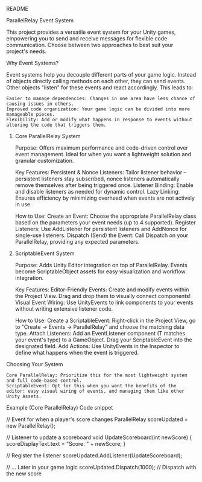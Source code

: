 ﻿README

ParallelRelay Event System

This project provides a versatile event system for your Unity games, empowering you to send and receive messages for flexible code communication.  Choose between two approaches to best suit your project's needs.

Why Event Systems?

Event systems help you decouple different parts of your game logic. Instead of objects directly calling methods on each other, they can send events. Other objects "listen" for these events and react accordingly. This leads to:

    Easier to manage dependencies: Changes in one area have less chance of causing issues in others.
    Improved code organization: Your game logic can be divided into more manageable pieces.
    Flexibility: Add or modify what happens in response to events without altering the code that triggers them.

1. Core ParallelRelay System

   Purpose: Offers maximum performance and code-driven control over event management. Ideal for when you want a lightweight solution and granular customization.

   Key Features:
   Persistent & Nonce Listeners: Tailor listener behavior – persistent listeners stay subscribed, nonce listeners automatically remove themselves after being triggered once.
   Listener Binding: Enable and disable listeners as needed for dynamic control.
   Lazy Linking: Ensures efficiency by minimizing overhead when events are not actively in use.

   How to Use:
   Create an Event: Choose the appropriate ParallelRelay class based on the parameters your event needs (up to 4 supported).
   Register Listeners: Use AddListener for persistent listeners and AddNonce for single-use listeners.
   Dispatch (Send) the Event: Call Dispatch on your ParallelRelay, providing any expected parameters.

2. ScriptableEvent System

   Purpose:  Adds Unity Editor integration on top of ParallelRelay. Events become ScriptableObject assets for easy visualization and workflow integration.

   Key Features:
   Editor-Friendly Events: Create and modify events within the Project View. Drag and drop them to visually connect components!
   Visual Event Wiring: Use UnityEvents to link components to your events without writing extensive listener code.

   How to Use:
   Create a ScriptableEvent: Right-click in the Project View, go to "Create -> Events -> ParallelRelay" and choose the matching data type.
   Attach Listeners: Add an EventListener<T> component (T matches your event's type) to a GameObject. Drag your ScriptableEvent into the designated field.
   Add Actions: Use UnityEvents in the Inspector to define what happens when the event is triggered.

Choosing Your System

    Core ParallelRelay: Prioritize this for the most lightweight system and full code-based control.
    ScriptableEvent: Opt for this when you want the benefits of the editor: easy visual wiring of events, and managing them like other Unity Assets.

Example (Core ParallelRelay)
Code snippet

// Event for when a player's score changes
ParallelRelay<int> scoreUpdated = new ParallelRelay<int>();

// Listener to update a scoreboard
void UpdateScoreboard(int newScore) {
scoreDisplayText.text = "Score: " + newScore;
}

// Register the listener
scoreUpdated.AddListener(UpdateScoreboard);

// ... Later in your game logic
scoreUpdated.Dispatch(1000); // Dispatch with the new score
